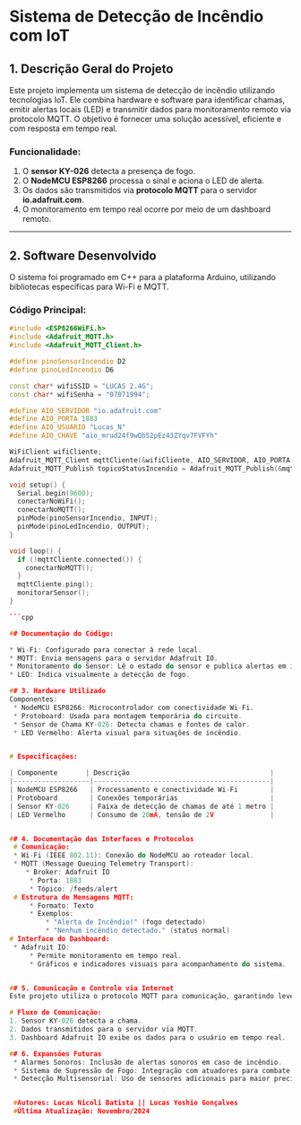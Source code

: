 # Sistema de Detecção de Incêndio com IoT

## 1. Descrição Geral do Projeto

Este projeto implementa um sistema de detecção de incêndio utilizando tecnologias IoT. Ele combina hardware e software para identificar chamas, emitir alertas locais (LED) e transmitir dados para monitoramento remoto via protocolo MQTT. O objetivo é fornecer uma solução acessível, eficiente e com resposta em tempo real.

### Funcionalidade:

1. O **sensor KY-026** detecta a presença de fogo.
2. O **NodeMCU ESP8266** processa o sinal e aciona o LED de alerta.
3. Os dados são transmitidos via **protocolo MQTT** para o servidor **io.adafruit.com**.
4. O monitoramento em tempo real ocorre por meio de um dashboard remoto.

---

## 2. Software Desenvolvido

O sistema foi programado em C++ para a plataforma Arduino, utilizando bibliotecas específicas para Wi-Fi e MQTT.

### Código Principal:

````cpp
#include <ESP8266WiFi.h>
#include <Adafruit_MQTT.h>
#include <Adafruit_MQTT_Client.h>

#define pinoSensorIncendio D2
#define pinoLedIncendio D6

const char* wifiSSID = "LUCAS 2.4G";
const char* wifiSenha = "07071994";

#define AIO_SERVIDOR "io.adafruit.com"
#define AIO_PORTA 1883
#define AIO_USUARIO "Lucas_N"
#define AIO_CHAVE "aio_mrud24f9wQbS2pEz43ZYqv7FVFYh"

WiFiClient wifiCliente;
Adafruit_MQTT_Client mqttCliente(&wifiCliente, AIO_SERVIDOR, AIO_PORTA, AIO_USUARIO, AIO_CHAVE);
Adafruit_MQTT_Publish topicoStatusIncendio = Adafruit_MQTT_Publish(&mqttCliente, AIO_USUARIO "/feeds/alert");

void setup() {
  Serial.begin(9600);
  conectarNoWiFi();
  conectarNoMQTT();
  pinMode(pinoSensorIncendio, INPUT);
  pinMode(pinoLedIncendio, OUTPUT);
}

void loop() {
  if (!mqttCliente.connected()) {
    conectarNoMQTT();
  }
  mqttCliente.ping();
  monitorarSensor();
}

```cpp

## Documentação do Código:

* Wi-Fi: Configurado para conectar à rede local.
* MQTT: Envia mensagens para o servidor Adafruit IO.
* Monitoramento do Sensor: Lê o estado do sensor e publica alertas em intervalos definidos.
* LED: Indica visualmente a detecção de fogo.

## 3. Hardware Utilizado
Componentes:
 * NodeMCU ESP8266: Microcontrolador com conectividade Wi-Fi.
 * Protoboard: Usada para montagem temporária do circuito.
 * Sensor de Chama KY-026: Detecta chamas e fontes de calor.
 * LED Vermelho: Alerta visual para situações de incêndio.


# Especificações:

| Componente       | Descrição                                   |
|-------------------|--------------------------------------------|
| NodeMCU ESP8266   | Processamento e conectividade Wi-Fi        |
| Protoboard        | Conexões temporárias                       |
| Sensor KY-026     | Faixa de detecção de chamas de até 1 metro |
| LED Vermelho      | Consumo de 20mA, tensão de 2V              |


## 4. Documentação das Interfaces e Protocolos
 # Comunicação:
 * Wi-Fi (IEEE 802.11): Conexão do NodeMCU ao roteador local.
 * MQTT (Message Queuing Telemetry Transport):
    * Broker: Adafruit IO
     * Porta: 1883
     * Tópico: /feeds/alert
 # Estrutura de Mensagens MQTT:
     * Formato: Texto
     * Exemplos:
         * "Alerta de Incêndio!" (fogo detectado)
         * "Nenhum incêndio detectado." (status normal)
# Interface do Dashboard:
 * Adafruit IO:
     * Permite monitoramento em tempo real.
     * Gráficos e indicadores visuais para acompanhamento do sistema.


## 5. Comunicação e Controle via Internet
Este projeto utiliza o protocolo MQTT para comunicação, garantindo leveza e eficiência. A conectividade é mantida pela rede Wi-Fi do NodeMCU.

# Fluxo de Comunicação:
1. Sensor KY-026 detecta a chama.
2. Dados transmitidos para o servidor via MQTT.
3. Dashboard Adafruit IO exibe os dados para o usuário em tempo real.

## 6. Expansões Futuras
 * Alarmes Sonoros: Inclusão de alertas sonoros em caso de incêndio.
 * Sistema de Supressão de Fogo: Integração com atuadores para combate automático ao fogo.
 * Detecção Multisensorial: Uso de sensores adicionais para maior precisão.


 #Autores: Lucas Nicoli Batista || Lucas Yoshio Gonçalves
 #Última Atualização: Novembro/2024
````
